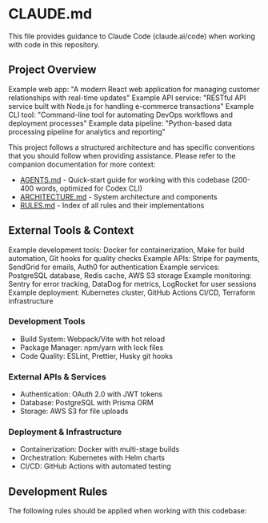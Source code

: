 # CLAUDE.md

This file provides guidance to Claude Code (claude.ai/code) when working with code in this repository.

## Project Overview

<!-- 🔧 BEGIN REPLACE Brief project description for Claude Code context -->
Example web app: "A modern React web application for managing customer relationships with real-time updates"
Example API service: "RESTful API service built with Node.js for handling e-commerce transactions"
Example CLI tool: "Command-line tool for automating DevOps workflows and deployment processes"
Example data pipeline: "Python-based data processing pipeline for analytics and reporting"
<!-- 🔧 REPLACE END -->

This project follows a structured architecture and has specific conventions that you should follow when providing assistance. Please refer to the companion documentation for more context:

- [AGENTS.md](AGENTS.md) - Quick-start guide for working with this codebase (200-400 words, optimized for Codex CLI)
- [ARCHITECTURE.md](ARCHITECTURE.md) - System architecture and components
- [RULES.md](RULES.md) - Index of all rules and their implementations

## External Tools & Context

<!-- 🔧 BEGIN REPLACE List any external tools, APIs, or services Claude should be aware of -->
Example development tools: Docker for containerization, Make for build automation, Git hooks for quality checks
Example APIs: Stripe for payments, SendGrid for emails, Auth0 for authentication
Example services: PostgreSQL database, Redis cache, AWS S3 storage
Example monitoring: Sentry for error tracking, DataDog for metrics, LogRocket for user sessions
Example deployment: Kubernetes cluster, GitHub Actions CI/CD, Terraform infrastructure

### Development Tools
- Build System: Webpack/Vite with hot reload
- Package Manager: npm/yarn with lock files
- Code Quality: ESLint, Prettier, Husky git hooks

### External APIs & Services  
- Authentication: OAuth 2.0 with JWT tokens
- Database: PostgreSQL with Prisma ORM
- Storage: AWS S3 for file uploads

### Deployment & Infrastructure
- Containerization: Docker with multi-stage builds
- Orchestration: Kubernetes with Helm charts
- CI/CD: GitHub Actions with automated testing
<!-- 🔧 REPLACE END -->

## Development Rules

The following rules should be applied when working with this codebase:
